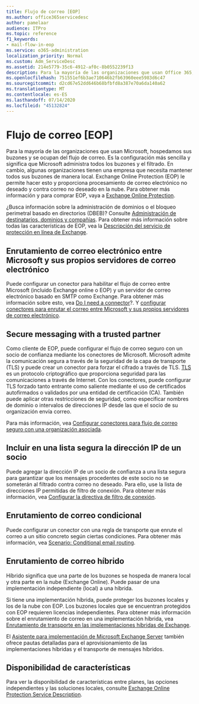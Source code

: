 ```yaml
---
title: Flujo de correo [EOP]
ms.author: office365servicedesc
author: pamelaar
audience: ITPro
ms.topic: reference
f1_keywords:
- mail-flow-in-eop
ms.service: o365-administration
localization_priority: Normal
ms.custom: Adm_ServiceDesc
ms.assetid: 214e5779-35c6-4912-af0c-8b0552239f13
description: Para la mayoría de las organizaciones que usan Office 365, hospedamos sus buzones y nos ocupamos del flujo de correo. Es la configuración más sencilla y significa que Microsoft administra todos los buzones y el filtrado. En cambio, algunas organizaciones tienen una empresa que necesita mantener todos sus buzones de manera local. Exchange Online Protection (EOP) le permite hacer esto y proporciona procesamiento de correo electrónico no deseado y contra correo no deseado en la nube.
ms.openlocfilehash: 751551ef6b3ae710646b2fb63960eee5983d6c47
ms.sourcegitcommit: d2cd67e52dd646b68bfbfd8a387e70a6da140a62
ms.translationtype: MT
ms.contentlocale: es-ES
ms.lasthandoff: 07/14/2020
ms.locfileid: "45132824"
---
```

# <a name="mail-floweop"></a>Flujo de correo [EOP]

Para la mayoría de las organizaciones que usan Microsoft, hospedamos sus buzones y se ocupan del flujo de correo. Es la configuración más sencilla y significa que Microsoft administra todos los buzones y el filtrado. En cambio, algunas organizaciones tienen una empresa que necesita mantener todos sus buzones de manera local. Exchange Online Protection (EOP) le permite hacer esto y proporciona procesamiento de correo electrónico no deseado y contra correo no deseado en la nube. Para obtener más información y para comprar EOP, vaya a [Exchange Online Protection](https://products.office.com/exchange/exchange-email-security-spam-protection).
  
¿Busca información sobre la administración de dominios o el bloqueo perimetral basado en directorios (DBEB)? Consulte [Administración de destinatarios, dominios y compañías](recipient-domain-and-company-management.md). Para obtener más información sobre todas las características de EOP, vea la [Descripción del servicio de protección en línea de Exchange](exchange-online-protection-service-description.md).
  
## <a name="routing-email-between-microsoft-and-your-own-email-servers"></a>Enrutamiento de correo electrónico entre Microsoft y sus propios servidores de correo electrónico

Puede configurar un conector para habilitar el flujo de correo entre Microsoft (incluido Exchange online o EOP) y un servidor de correo electrónico basado en SMTP como Exchange. Para obtener más información sobre esto, vea [Do I need a connector](https://docs.microsoft.com/exchange/mail-flow-best-practices/use-connectors-to-configure-mail-flow/do-i-need-to-create-a-connector)?. Y [configurar conectores para enrutar el correo entre Microsoft y sus propios servidores de correo electrónico](https://docs.microsoft.com/exchange/mail-flow-best-practices/use-connectors-to-configure-mail-flow/set-up-connectors-to-route-mail).
  
## <a name="secure-messaging-with-a-trusted-partner"></a>Secure messaging with a trusted partner

Como cliente de EOP, puede configurar el flujo de correo seguro con un socio de confianza mediante los conectores de Microsoft. Microsoft admite la comunicación segura a través de la seguridad de la capa de transporte (TLS) y puede crear un conector para forzar el cifrado a través de TLS. [TLS](https://docs.microsoft.com/microsoft-365/compliance/exchange-online-uses-tls-to-secure-email-connections) es un protocolo criptográfico que proporciona seguridad para las comunicaciones a través de Internet. Con los conectores, puede configurar TLS forzado tanto entrante como saliente mediante el uso de certificados autofirmados o validados por una entidad de certificación (CA). También puede aplicar otras restricciones de seguridad, como especificar nombres de dominio o intervalos de direcciones IP desde las que el socio de su organización envía correo. 
  
Para más información, vea [Configurar conectores para flujo de correo seguro con una organización asociada](https://docs.microsoft.com/exchange/mail-flow-best-practices/use-connectors-to-configure-mail-flow/set-up-connectors-for-secure-mail-flow-with-a-partner).
  
## <a name="safe-listing-a-partners-ip-address"></a>Incluir en una lista segura la dirección IP de un socio

Puede agregar la dirección IP de un socio de confianza a una lista segura para garantizar que los mensajes procedentes de este socio no se someterán al filtrado contra correo no deseado. Para ello, use la lista de direcciones IP permitidas de filtro de conexión. Para obtener más información, vea [Configurar la directiva de filtro de conexión](https://go.microsoft.com/fwlink/p/?LinkID=287108).
  
## <a name="conditional-mail-routing"></a>Enrutamiento de correo condicional

Puede configurar un conector con una regla de transporte que enrute el correo a un sitio concreto según ciertas condiciones. Para obtener más información, vea [Scenario: Conditional email routing](https://docs.microsoft.com/exchange/mail-flow-best-practices/use-connectors-to-configure-mail-flow/conditional-mail-routing).
  
## <a name="hybrid-mail-routing"></a>Enrutamiento de correo híbrido

Híbrido significa que una parte de los buzones se hospeda de manera local y otra parte en la nube (Exchange Online). Puede pasar de una implementación independiente (local) a una híbrida.
  
Si tiene una implementación híbrida, puede proteger los buzones locales y los de la nube con EOP. Los buzones locales que se encuentran protegidos con EOP requieren licencias independientes. Para obtener más información sobre el enrutamiento de correo en una implementación híbrida, vea [Enrutamiento de transporte en las implementaciones híbridas de Exchange](https://go.microsoft.com/fwlink/p/?LinkId=271757).
  
El [Asistente para implementación de Microsoft Exchange Server](https://go.microsoft.com/fwlink/p/?LinkId=287036) también ofrece pautas detalladas para el aprovisionamiento de las implementaciones híbridas y el transporte de mensajes híbridos. 
  
## <a name="feature-availability"></a>Disponibilidad de características

Para ver la disponibilidad de características entre planes, las opciones independientes y las soluciones locales, consulte [Exchange Online Protection Service Description](exchange-online-protection-service-description.md).
